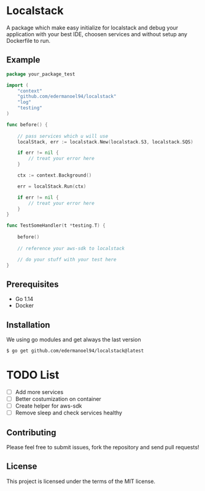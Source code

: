 # Localstack

A package which make easy initialize for localstack and debug your application with your best IDE, 
choosen services and without setup any Dockerfile to run.

## Example

```go
package your_package_test

import (
    "context"
    "github.com/edermanoel94/localstack"
    "log"
    "testing"
)

func before() {
    
    // pass services which u will use
    localStack, err := localstack.New(localstack.S3, localstack.SQS)

	if err != nil {
		// treat your error here
	}

	ctx := context.Background()

	err = localStack.Run(ctx)

	if err != nil {
		// treat your error here
	}
}

func TestSomeHandler(t *testing.T) {
    
    before()
    
    // reference your aws-sdk to localstack

    // do your stuff with your test here
}
```

## Prerequisites

- Go 1.14
- Docker

## Installation

We using go modules and get always the last version

```
$ go get github.com/edermanoel94/localstack@latest
```

# TODO List

- [ ] Add more services
- [ ] Better costumization on container
- [ ] Create helper for aws-sdk
- [ ] Remove sleep and check services healthy

## Contributing

Please feel free to submit issues, fork the repository and send pull requests!

## License

This project is licensed under the terms of the MIT license.
